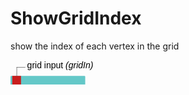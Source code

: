 
# ShowGridIndex
show the index of each vertex in the grid

<svg width="85.39999999999999em" height="6.6em" >
<style>.text { font: normal 1.0em sans-serif;}tspan{ font: italic 1.0em sans-serif;}.moduleName{ font: bold 1.0em sans-serif;}</style>
<rect x="0em" y="1.8em" width="8.54em" height="3.0em" rx="0.1em" ry="0.1em" style="fill:#64c8c8ff;" />
<rect x="0.2em" y="1.8em" width="1.0em" height="1.0em" rx="0em" ry="0em" style="fill:#c81e1eff;" >
<title>gridIn</title></rect>
<rect x="0.7em" y="0.8em" width="0.03333333333333333em" height="1.0em" rx="0em" ry="0em" style="fill:#000000;" />
<rect x="0.7em" y="0.8em" width="1.0em" height="0.03333333333333333em" rx="0em" ry="0em" style="fill:#000000;" />
<text x="1.9em" y="0.9em" class="text" >grid input<tspan> (gridIn)</tspan></text>
<text x="0.2em" y="3.6500000000000004em" class="moduleName" >ShowGridIndex</text><rect x="0.2em" y="3.8em" width="1.0em" height="1.0em" rx="0em" ry="0em" style="fill:#c8c81eff;" >
<title>indexOut</title></rect>
<rect x="0.7em" y="4.8em" width="0.03333333333333333em" height="1.0em" rx="0em" ry="0em" style="fill:#000000;" />
<rect x="0.7em" y="5.8em" width="1.0em" height="0.03333333333333333em" rx="0em" ry="0em" style="fill:#000000;" />
<text x="1.9em" y="5.8999999999999995em" class="text" >the indices of the vertices of the grid<tspan> (indexOut)</tspan></text>
</svg>

